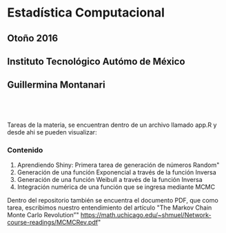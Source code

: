 # **Estadística Computacional**
## **Otoño 2016**
## **Instituto Tecnológico Autómo de México**
## Guillermina Montanari

<div style = "height: 40px;"></div>

Tareas de la materia, se encuentran dentro de un archivo llamado app.R y desde ahi se pueden visualizar:

### Contenido
1. Aprendiendo Shiny: Primera tarea de generación de números Random"</a>
2. Generación de una función Exponencial a través de la función Inversa
3. Generación de una función Weibull a través de la función Inversa
4. Integración numérica de una función que se ingresa mediante MCMC

Dentro del repositorio también se encuentra el documento PDF, que como tarea, escribimos nuestro entendimiento del artículo "The Markov Chain Monte Carlo Revolution”" https://math.uchicago.edu/~shmuel/Network-course-readings/MCMCRev.pdf"